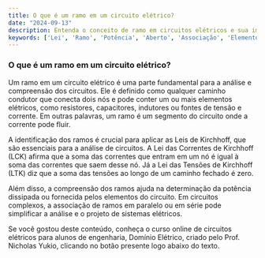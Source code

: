```yaml
---
title: O que é um ramo em um circuito elétrico?
date: "2024-09-13"
description: Entenda o conceito de ramo em circuitos elétricos e sua importância na análise de circuitos.
keywords: ['Lei', 'Ramo', 'Potência', 'Aberto', 'Associação', 'Elemento', 'paralelo']
---
```


### O que é um ramo em um circuito elétrico?

Um ramo em um circuito elétrico é uma parte fundamental para a análise e compreensão dos circuitos. Ele é definido como qualquer caminho condutor que conecta dois nós e pode conter um ou mais elementos elétricos, como resistores, capacitores, indutores ou fontes de tensão e corrente. Em outras palavras, um ramo é um segmento do circuito onde a corrente pode fluir.

A identificação dos ramos é crucial para aplicar as Leis de Kirchhoff, que são essenciais para a análise de circuitos. A Lei das Correntes de Kirchhoff (LCK) afirma que a soma das correntes que entram em um nó é igual à soma das correntes que saem desse nó. Já a Lei das Tensões de Kirchhoff (LTK) diz que a soma das tensões ao longo de um caminho fechado é zero.

Além disso, a compreensão dos ramos ajuda na determinação da potência dissipada ou fornecida pelos elementos do circuito. Em circuitos complexos, a associação de ramos em paralelo ou em série pode simplificar a análise e o projeto de sistemas elétricos.

Se você gostou deste conteúdo, conheça o curso online de circuitos elétricos para alunos de engenharia, Domínio Elétrico, criado pelo Prof. Nicholas Yukio, clicando no botão presente logo abaixo do texto.